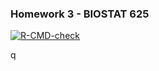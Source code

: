 ### Homework 3 - BIOSTAT 625

<!-- badges: start -->
[![R-CMD-check](https://github.com/KTB2110/bstat625LinReg/actions/workflows/R-CMD-check.yaml/badge.svg)](https://github.com/KTB2110/bstat625LinReg/actions/workflows/R-CMD-check.yaml)
<!-- badges: end -->

q
